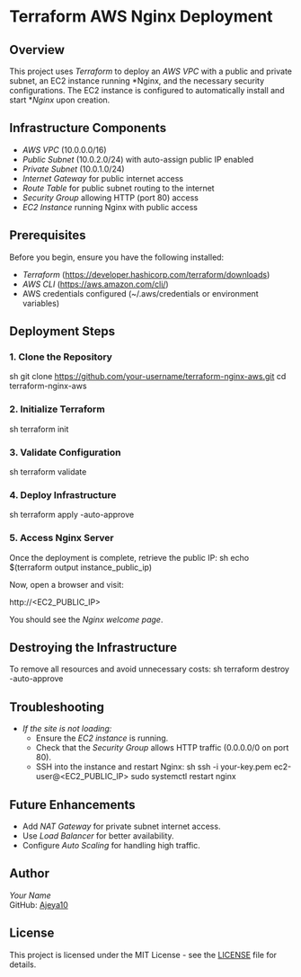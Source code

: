 # Terraform AWS Nginx Deployment

## Overview
This project uses *Terraform* to deploy an *AWS VPC* with a public and private subnet, an EC2 instance running *Nginx, and the necessary security configurations. The EC2 instance is configured to automatically install and start **Nginx* upon creation.

## Infrastructure Components
- *AWS VPC* (10.0.0.0/16)
- *Public Subnet* (10.0.2.0/24) with auto-assign public IP enabled
- *Private Subnet* (10.0.1.0/24)
- *Internet Gateway* for public internet access
- *Route Table* for public subnet routing to the internet
- *Security Group* allowing HTTP (port 80) access
- *EC2 Instance* running Nginx with public access

## Prerequisites
Before you begin, ensure you have the following installed:
- *Terraform* (https://developer.hashicorp.com/terraform/downloads)
- *AWS CLI* (https://aws.amazon.com/cli/)
- AWS credentials configured (~/.aws/credentials or environment variables)

## Deployment Steps
### 1. Clone the Repository
sh
 git clone https://github.com/your-username/terraform-nginx-aws.git
 cd terraform-nginx-aws


### 2. Initialize Terraform
sh
terraform init


### 3. Validate Configuration
sh
terraform validate


### 4. Deploy Infrastructure
sh
terraform apply -auto-approve


### 5. Access Nginx Server
Once the deployment is complete, retrieve the public IP:
sh
echo $(terraform output instance_public_ip)

Now, open a browser and visit:

http://<EC2_PUBLIC_IP>

You should see the *Nginx welcome page*.

## Destroying the Infrastructure
To remove all resources and avoid unnecessary costs:
sh
terraform destroy -auto-approve


## Troubleshooting
- *If the site is not loading:*
  - Ensure the *EC2 instance* is running.
  - Check that the *Security Group* allows HTTP traffic (0.0.0.0/0 on port 80).
  - SSH into the instance and restart Nginx:
    sh
    ssh -i your-key.pem ec2-user@<EC2_PUBLIC_IP>
    sudo systemctl restart nginx
    

## Future Enhancements
- Add *NAT Gateway* for private subnet internet access.
- Use *Load Balancer* for better availability.
- Configure *Auto Scaling* for handling high traffic.

## Author
*Your Name*  
GitHub: [Ajeya10](https://github.com/Ajeya10)

## License
This project is licensed under the MIT License - see the [LICENSE](LICENSE) file for details.
